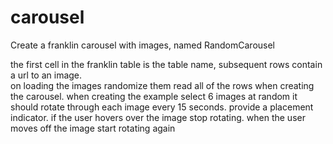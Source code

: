 # carousel

Create a franklin carousel with images, named RandomCarousel

the first cell in the franklin table is the table name, subsequent rows contain a url to an image.  
on loading the images randomize them
read all of the rows when creating the carousel. when creating the example select 6 images at random
it should rotate through each image every 15 seconds. provide a placement indicator. if the user hovers over the image stop rotating. when the user moves off the image start rotating again
